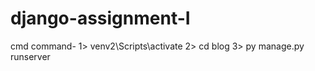 # django-assignment-I
cmd command- 1> venv2\Scripts\activate
             2> cd blog
             3> py manage.py runserver 
